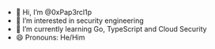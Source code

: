 - 👋 Hi, I’m @0xPap3rcl1p
- 👀 I’m interested in security engineering
- 🌱 I’m currently learning Go, TypeScript and Cloud Security
- 😄 Pronouns: He/Him
